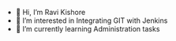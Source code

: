 - 👋 Hi, I’m Ravi Kishore
- 👀 I’m interested in Integrating GIT with Jenkins
- 🌱 I’m currently learning Administration tasks

<!---
RK9542/RK9542 is a ✨ special ✨ repository because its `README.md` (this file) appears on your GitHub profile.
You can click the Preview link to take a look at your changes.
--->

